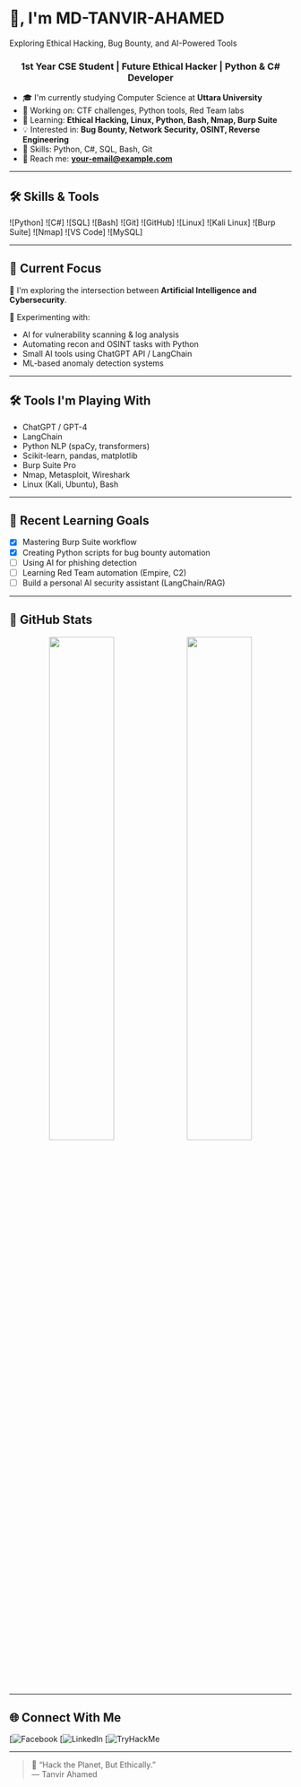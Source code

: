 # 👋, I'm MD-TANVIR-AHAMED
Exploring Ethical Hacking, Bug Bounty, and AI-Powered Tools

<h3 align="center">1st Year CSE Student | Future Ethical Hacker | Python & C# Developer</h3>

 

- 🎓 I'm currently studying Computer Science at **Uttara University**
- 🚀 Working on: CTF challenges, Python tools, Red Team labs
- 🌱 Learning: **Ethical Hacking, Linux, Python, Bash, Nmap, Burp Suite**
- 💡 Interested in: **Bug Bounty, Network Security, OSINT, Reverse Engineering**
- 🧠 Skills: Python, C#, SQL, Bash, Git
- 📢 Reach me: **your-email@example.com**

---

## 🛠️ Skills & Tools

![Python] 
![C#] 
![SQL] 
![Bash] 
![Git] 
![GitHub] 
![Linux] 
![Kali Linux] 
![Burp Suite] 
![Nmap] 
![VS Code] 
![MySQL] 

---

## 🧰 Current Focus

🚀 I'm exploring the intersection between **Artificial Intelligence and Cybersecurity**.

🧠 Experimenting with:
- AI for vulnerability scanning & log analysis
- Automating recon and OSINT tasks with Python
- Small AI tools using ChatGPT API / LangChain
- ML-based anomaly detection systems

---

## 🛠️ Tools I'm Playing With

- ChatGPT / GPT-4
- LangChain
- Python NLP (spaCy, transformers)
- Scikit-learn, pandas, matplotlib
- Burp Suite Pro
- Nmap, Metasploit, Wireshark
- Linux (Kali, Ubuntu), Bash

---

## 📘 Recent Learning Goals

- [x] Mastering Burp Suite workflow
- [x] Creating Python scripts for bug bounty automation
- [ ] Using AI for phishing detection
- [ ] Learning Red Team automation (Empire, C2)
- [ ] Build a personal AI security assistant (LangChain/RAG)

---

## 🔮 GitHub Stats

<p align="center">
  <img src="https://github-readme-stats.vercel.app/api?username=mdtanvirahamed&show_icons=true&theme=tokyonight" width="48%" />
  <img src="https://github-readme-stats.vercel.app/api/top-langs/?username=mdtanvirahamed&layout=compact&theme=tokyonight" width="48%" />
</p>

---

## 🌐 Connect With Me

[![Facebook](https://www.facebook.com/TanvirLuxe)
[![LinkedIn](www.linkedin.com/in/md-tanvir-ahamed-2aa110318)
[![TryHackMe](https://tryhackme.com/p/tanvir54030)

---

> 🧠 “Hack the Planet, But Ethically.”  
> — Tanvir Ahamed
